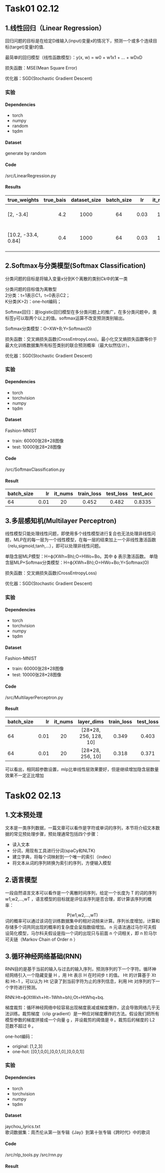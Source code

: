 # Task01 02.12
## 1.线性回归（Linear Regression）
回归问题的目标是在给定D维输入(input)变量x的情况下，预测一个或多个连续目标(target)变量t的值.  

最简单的回归模型（线性函数模型）：y(x, w) = w0 + w1x1 + ... + wDxD   

损失函数：MSE(Mean Square Error)   

优化器：SGD(Stochastic Gradient Descent)

### 实验
#### Dependencies
- torch
- numpy
- random
- tqdm
#### Dataset
generate by random
#### Code
/src/LinearRegression.py
#### Results
| true_weights | true_bais | dataset_size | batch_size | lr | it_nums | result |
| :-----| ----: | :----: | :----: | :----: | :----: | :----: |
| [2, -3.4] | 4.2 | 1000 | 64 | 0.03 | 100 | [2.0005, -3.4003], 4.2001 |
| [10.2, -33.4, 0.84] | 0.4 | 1000 | 64 | 0.03 | 100 | [10.2002, -33.4000, 0.8397], 0.3998 |

## 2.Softmax与分类模型(Softmax Classification)
分类问题的目标是将输入变量x分到K个离散的类别Ck中的某一类  

分类问题的目标值为离散型   
2分类：t=1表示C1，t=0表示C2；   
K分类(K>2)：one-hot编码；  

Softmax回归：是logistic回归模型在多分类问题上的推广，在多分类问题中，类标签y可以取两个以上的值。softmax运算不改变预测类别输出。   

Softmax分类模型：O=XW+B;Y=Softmax(O)  

损失函数：交叉熵损失函数(CrossEntropyLoss)。最小化交叉熵损失函数等价于最大化训练数据集所有标签类别的联合预测概率（最大似然估计）。  

优化器：SGD(Stochastic Gradient Descent)
### 实验
#### Dependencies
- torch
- torchvision
- numpy
- tqdm
#### Dataset
Fashion-MNIST
- train: 60000张28*28图像
- test: 10000张28*28图像
#### Code
/src/SoftmaxClassification.py
#### Result
| batch_size | lr | it_nums | train_loss | test_loss | test_acc |
| :-----| ----: | :----: | :----: | :----: | :----: |
| 64 | 0.01 | 20 | 0.452 | 0.482 | 0.8335 |

## 3.多层感知机(Multilayer Perceptron)
线性模型只能处理线性问题，即使用多个线性模型进行复合也无法处理非线性问题，MLP在的每一层为一个线性模型，在每一层的结束加上一个非线性激活函数（relu,sigmoid,tanh,...），即可以处理非线性问题。   

单隐含层MLP模型：H=ϕ(XWh+Bh);O=HWo+Bo。其中 ϕ 表示激活函数。
单隐含层MLP+Softmax分类模型：H=ϕ(XWh+Bh);O=HWo+Bo;Y=Softmax(O)   

损失函数：交叉熵损失函数(CrossEntropyLoss)  

优化器：SGD(Stochastic Gradient Descent)

### 实验
#### Dependencies
- torch
- torchvision
- numpy
- tqdm
#### Dataset
Fashion-MNIST
- train: 60000张28*28图像
- test: 10000张28*28图像
#### Code
/src/MultilayerPerceptron.py
#### Result
| batch_size | lr | it_nums | layer_dims | train_loss | test_loss | test_acc |
| :-----| ----: | :----: | :----: | :----: | :----: | :----: |
| 64 | 0.01 | 20 | [28*28, 256, 128, 10] | 0.349 | 0.403 | 0.855 |
| 64 | 0.01 | 20 | [28*28, 256, 10] | 0.318 | 0.371 | 0.869 |

可以看出，相同超参数设置，mlp比单线性层效果要好，但是继续增加隐含层数量效果不一定正比增加

# Task02 02.13
## 1.文本预处理
文本是一类序列数据，一篇文章可以看作是字符或单词的序列，本节将介绍文本数据的常见预处理步骤，预处理通常包括四个步骤：

- 读入文本
- 分词，用现有工具进行分词(spaCy和NLTK)
- 建立字典，将每个词映射到一个唯一的索引（index）
- 将文本从词的序列转换为索引的序列，方便输入模型
## 2.语言模型
一段自然语言文本可以看作是一个离散时间序列，给定一个长度为 T 的词的序列 w1,w2,…,wT ，语言模型的目标就是评估该序列是否合理，即计算该序列的概率：
<center>P(w1,w2,…,wT)</center>    
词的概率可以通过该词在训练数据集中的相对词频来计算。序列长度增加，计算和存储多个词共同出现的概率的复杂度会呈指数级增加。 n 元语法通过马尔可夫假设简化模型，马尔科夫假设是指一个词的出现只与前面 n 个词相关，即 n 阶马尔可夫链（Markov Chain of Order  n ）

## 3.循环神经网络基础(RNN)
RNN目的是基于当前的输入与过去的输入序列，预测序列的下一个字符。循环神经网络引入一个隐藏变量 H ，用 Ht 表示 H 在时间步 t 的值。 Ht 的计算基于 Xt 和 Ht−1 ，可以认为 Ht 记录了到当前字符为止的序列信息，利用 Ht 对序列的下一个字符进行预测。

RNN:Ht=ϕ(XtWxh+Ht−1Whh+bh);Ot=HtWhq+bq.  

梯度裁剪：循环神经网络中较容易出现梯度衰减或梯度爆炸，这会导致网络几乎无法训练。裁剪梯度（clip gradient）是一种应对梯度爆炸的方法。假设我们把所有模型参数的梯度拼接成一个向量  g ，并设裁剪的阈值是 θ 。裁剪后的梯度的 L2 范数不超过 θ 。  

one-hot编码：
- original: [1,2,3]
- one-hot: [[0,1,0,0],[0,0,1,0],[0,0,0,1]]   

### 实验
#### Dependencies
- torch
- torchvision
- numpy
- tqdm
#### Dataset
jaychou_lyrics.txt   
歌词数据集：周杰伦从第一张专辑《Jay》到第十张专辑《跨时代》中的歌词
#### Code
/src/nlp_tools.py
/src/rnn.py
#### Result

